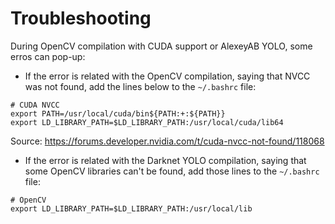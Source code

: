 # Troubleshooting

During OpenCV compilation with CUDA support or AlexeyAB YOLO, some erros can pop-up:

* If the error is related with the OpenCV compilation, saying that NVCC was not found, add the lines below to the `~/.bashrc` file:
```
# CUDA NVCC
export PATH=/usr/local/cuda/bin${PATH:+:${PATH}}
export LD_LIBRARY_PATH=$LD_LIBRARY_PATH:/usr/local/cuda/lib64
```

Source: https://forums.developer.nvidia.com/t/cuda-nvcc-not-found/118068

* If the error is related with the Darknet YOLO compilation, saying that some OpenCV libraries can't be found, add those lines to the `~/.bashrc` file:
```
# OpenCV
export LD_LIBRARY_PATH=$LD_LIBRARY_PATH:/usr/local/lib
```
